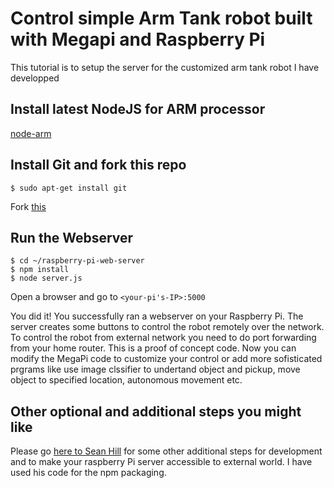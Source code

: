 # Control simple Arm Tank robot built with Megapi and Raspberry Pi
This tutorial is to setup the server for the customized arm tank robot I have developped

## Install latest NodeJS for ARM processor
[node-arm](http://node-arm.herokuapp.com/)

## Install Git and fork this repo

	$ sudo apt-get install git
	
Fork [this](https://github.com/pramitr/megapi.git) 
	
## Run the Webserver
	$ cd ~/raspberry-pi-web-server
	$ npm install
	$ node server.js
	
Open a browser and go to `<your-pi's-IP>:5000`

You did it! You successfully ran a webserver on your Raspberry Pi. The server creates some buttons to control the robot remotely over the network. To control the robot from external network you need to do port forwarding from your home router.
 This is a proof of concept code. Now you can modify the MegaPi code to customize your control or add more sofisticated prgrams like use image clssifier to undertand object and pickup, move object to specified location, autonomous movement etc.


## Other optional and additional steps you might like
Please go [here to Sean Hill](https://github.com/sean-hill/raspberry-pi-web-server) for some other additional steps for development and to make your raspberry Pi server accessible to external world. I have used his code for the npm packaging.








